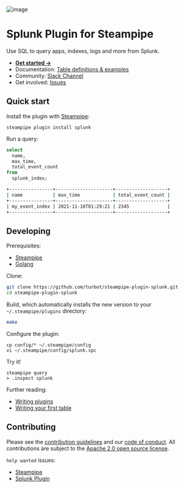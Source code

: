 ![image](https://hub.steampipe.io/images/plugins/turbot/splunk-social-graphic.png)

# Splunk Plugin for Steampipe

Use SQL to query apps, indexes, logs and more from Splunk.

- **[Get started →](https://hub.steampipe.io/plugins/turbot/splunk)**
- Documentation: [Table definitions & examples](https://hub.steampipe.io/plugins/turbot/splunk/tables)
- Community: [Slack Channel](https://steampipe.io/community/join)
- Get involved: [Issues](https://github.com/turbot/steampipe-plugin-splunk/issues)

## Quick start

Install the plugin with [Steampipe](https://steampipe.io):

```shell
steampipe plugin install splunk
```

Run a query:

```sql
select
  name,
  max_time,
  total_event_count
from
  splunk_index;
```

```sh
+----------------+---------------------+-------------------+
| name           | max_time            | total_event_count |
+----------------+---------------------+-------------------+
| my_event_index | 2021-11-18T01:29:21 | 2345              |
+----------------+---------------------+-------------------+
```

## Developing

Prerequisites:

- [Steampipe](https://steampipe.io/downloads)
- [Golang](https://golang.org/doc/install)

Clone:

```sh
git clone https://github.com/turbot/steampipe-plugin-splunk.git
cd steampipe-plugin-splunk
```

Build, which automatically installs the new version to your `~/.steampipe/plugins` directory:

```bash
make
```

Configure the plugin:

```shell
cp config/* ~/.steampipe/config
vi ~/.steampipe/config/splunk.spc
```

Try it!

```shell
steampipe query
> .inspect splunk
```

Further reading:

- [Writing plugins](https://steampipe.io/docs/develop/writing-plugins)
- [Writing your first table](https://steampipe.io/docs/develop/writing-your-first-table)

## Contributing

Please see the [contribution guidelines](https://github.com/turbot/steampipe/blob/main/CONTRIBUTING.md) and our [code of conduct](https://github.com/turbot/steampipe/blob/main/CODE_OF_CONDUCT.md). All contributions are subject to the [Apache 2.0 open source license](https://github.com/turbot/steampipe-plugin-splunk/blob/main/LICENSE).

`help wanted` issues:

- [Steampipe](https://github.com/turbot/steampipe/labels/help%20wanted)
- [Splunk Plugin](https://github.com/turbot/steampipe-plugin-splunk/labels/help%20wanted)
